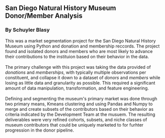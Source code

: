 ## San Diego Natural History Museum Donor/Member Analysis
### By Schuyler Blasy
This was a market segmentation project for the San Diego Natural History Museum using Python and donation and membership reccords. The project found and isolated donors and members who are most likely to advance their contributions to the instituion based on their behavior in the data. </br></br>The primary challenge with this project was taking the data provided of *donations* and *memberships*, with typically multiple observations per constituent, and collapse it down to a dataset of *donors* and *members* while losing as little data and granularity as possible. This required a significant amount of data manipulation, transformation, and feature engineering. </br></br>Defining and segmenting the museum's primary market was done through two primary means, Kmeans clustering and using Pandas and Numpy to merge and create subsets of the contributors based on their behavior as criteria indicated by the Development Team at the musuem. The resulting deliverables were very refined cohorts, subsets, and niche classes of museum contributors that could be uniquely marketed to for furhter progression in the donor pipeline. 
